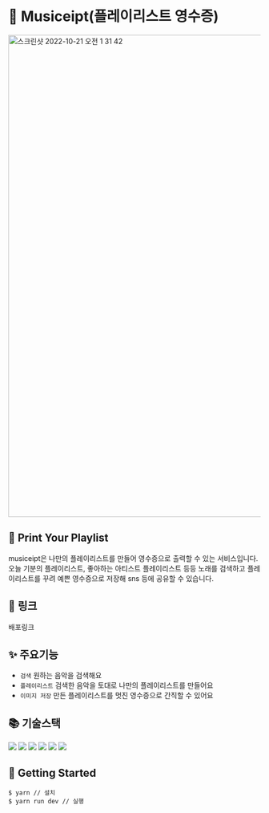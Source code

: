 # 🧾 Musiceipt(플레이리스트 영수증)

<img width="961" alt="스크린샷 2022-10-21 오전 1 31 42" src="https://user-images.githubusercontent.com/77870077/197006729-f5928f32-cb89-47e1-84c8-e498fa7ede76.png">


## 🎵 Print Your Playlist 
musiceipt은 나만의 플레이리스트를 만들어 영수증으로 출력할 수 있는 서비스입니다. 오늘 기분의 플레이리스트, 좋아하는 아티스트 플레이리스트 등등 노래를 검색하고 플레이리스트를 꾸려 예쁜 영수증으로 저장해 sns 등에 공유할 수 있습니다.

## 🔗 링크
배포링크 

## ✨ 주요기능
- `검색` 원하는 음악을 검색해요
- `플레이리스트` 검색한 음악을 토대로 나만의 플레이리스트를 만들어요
- `이미지 저장` 만든 플레이리스트를 멋진 영수증으로 간직할 수 있어요

## 📚 기술스택
<div>
<img src="https://img.shields.io/badge/typescript-3178C6?style=for-the-badge&logo=typescript&logoColor=white">
<img src="https://img.shields.io/badge/react-61DAFB?style=for-the-badge&logo=react&logoColor=black">
<img src="https://img.shields.io/badge/recoil-61DAFB?style=for-the-badge&logo=recoil&logoColor=black">
<img src="https://img.shields.io/badge/reactquery-FF4154?style=for-the-badge&logo=reactquery&logoColor=white">
<img src="https://img.shields.io/badge/emotion-DB7093?style=for-the-badge&logo=emotion&logoColor=black">
<img src="https://img.shields.io/badge/netlify-00C7B7?style=for-the-badge&logo=netlify&logoColor=white">
</div>

## 🏁 Getting Started

```
$ yarn // 설치 
$ yarn run dev // 실행
```

